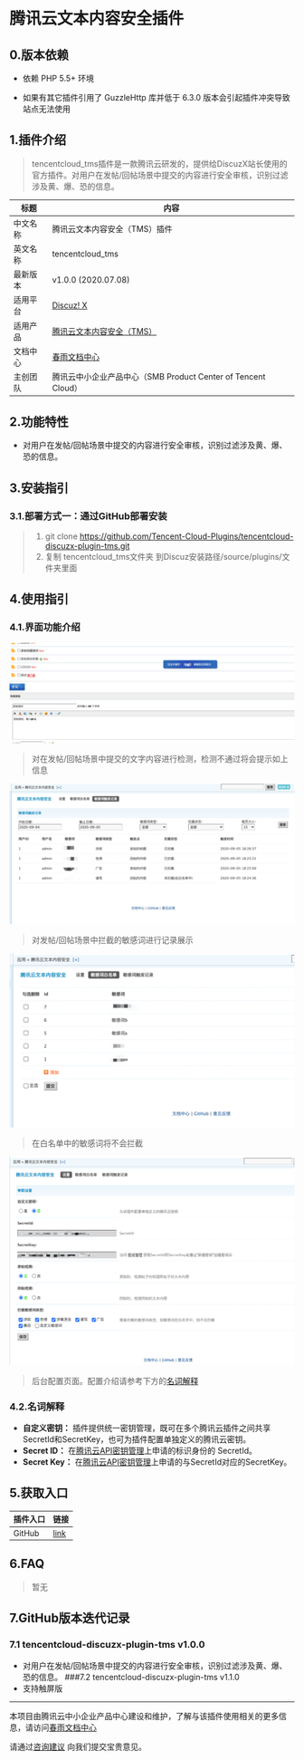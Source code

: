 # 腾讯云文本内容安全插件

## 0.版本依赖

- 依赖 PHP 5.5+ 环境

- 如果有其它插件引用了 GuzzleHttp 库并低于 6.3.0 版本会引起插件冲突导致站点无法使用

## 1.插件介绍

> tencentcloud_tms插件是一款腾讯云研发的，提供给DiscuzX站长使用的官方插件。对用户在发帖/回帖场景中提交的内容进行安全审核，识别过滤涉及黄、爆、恐的信息。

| 标题   | 内容                                                      |
| ---- | ------------------------------------------------------- |
| 中文名称 | 腾讯云文本内容安全（TMS）插件                                        |
| 英文名称 | tencentcloud_tms                                        |
| 最新版本 | v1.0.0 (2020.07.08)                                     |
| 适用平台 | [Discuz! X](https://www.discuz.net/forum.php)           |
| 适用产品 | [腾讯云文本内容安全（TMS）](https://cloud.tencent.com/product/tms) |
| 文档中心 | [春雨文档中心](https://openapp.qq.com/docs/DiscuzX/tms.html)  |
| 主创团队 | 腾讯云中小企业产品中心（SMB Product Center of Tencent Cloud）        |

## 2.功能特性

- 对用户在发帖/回帖场景中提交的内容进行安全审核，识别过滤涉及黄、爆、恐的信息。

## 3.安装指引

### 3.1.部署方式一：通过GitHub部署安装

> 1. git clone https://github.com/Tencent-Cloud-Plugins/tencentcloud-discuzx-plugin-tms.git
> 2. 复制 tencentcloud_tms文件夹 到Discuz安装路径/source/plugins/文件夹里面

## 4.使用指引

### 4.1.界面功能介绍

![](./images/tms1.png)

> 对在发帖/回帖场景中提交的文字内容进行检测，检测不通过将会提示如上信息

![](./images/tms2.png)

> 对发帖/回帖场景中拦截的敏感词进行记录展示

![](./images/tms3.png)

> 在白名单中的敏感词将不会拦截

![](./images/tms4.png)

> 后台配置页面。配置介绍请参考下方的[名词解释](#_4-2-名词解释)

### 4.2.名词解释

- **自定义密钥：** 插件提供统一密钥管理，既可在多个腾讯云插件之间共享SecretId和SecretKey，也可为插件配置单独定义的腾讯云密钥。
- **Secret ID：** 在[腾讯云API密钥管理](https://console.cloud.tencent.com/cam/capi)上申请的标识身份的 SecretId。
- **Secret Key：** 在[腾讯云API密钥管理](https://console.cloud.tencent.com/cam/capi)上申请的与SecretId对应的SecretKey。

## 5.获取入口

| 插件入口   | 链接                                                                               |
| ------ | -------------------------------------------------------------------------------- |
| GitHub | [link](https://github.com/Tencent-Cloud-Plugins/tencentcloud-discuzx-plugin-tms) |

## 6.FAQ

> 暂无

## 7.GitHub版本迭代记录

### 7.1 tencentcloud-discuzx-plugin-tms v1.0.0

- 对用户在发帖/回帖场景中提交的内容进行安全审核，识别过滤涉及黄、爆、恐的信息。
###7.2 tencentcloud-discuzx-plugin-tms v1.1.0
- 支持触屏版

---

本项目由腾讯云中小企业产品中心建设和维护，了解与该插件使用相关的更多信息，请访问[春雨文档中心](https://openapp.qq.com/docs/DiscuzX/tms.html) 

请通过[咨询建议](https://da.do/y0rp) 向我们提交宝贵意见。
